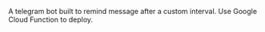 A telegram bot built to remind message after a custom interval. Use Google Cloud Function to deploy.